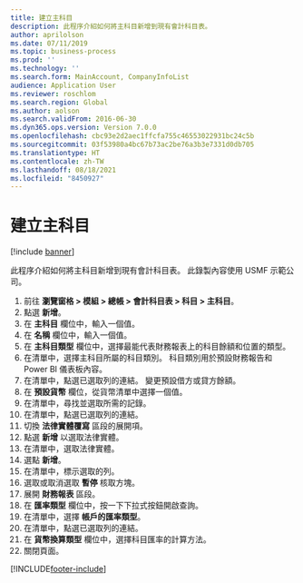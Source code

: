 ```yaml
---
title: 建立主科目
description: 此程序介紹如何將主科目新增到現有會計科目表。
author: aprilolson
ms.date: 07/11/2019
ms.topic: business-process
ms.prod: ''
ms.technology: ''
ms.search.form: MainAccount, CompanyInfoList
audience: Application User
ms.reviewer: roschlom
ms.search.region: Global
ms.author: aolson
ms.search.validFrom: 2016-06-30
ms.dyn365.ops.version: Version 7.0.0
ms.openlocfilehash: cbc93e2d2aec1ffcfa755c46553022931bc24c5b
ms.sourcegitcommit: 03f53980a4bc67b73ac2be76a3b3e7331d0db705
ms.translationtype: HT
ms.contentlocale: zh-TW
ms.lasthandoff: 08/18/2021
ms.locfileid: "8450927"
---
```

# <a name="create-a-main-account"></a>建立主科目

[!include [banner](../../includes/banner.md)]

此程序介紹如何將主科目新增到現有會計科目表。 此錄製內容使用 USMF 示範公司。  

1. 前往 **瀏覽窗格 > 模組 > 總帳 > 會計科目表 > 科目 > 主科目**。
2. 點選 **新增**。
3. 在 **主科目** 欄位中，輸入一個值。
4. 在 **名稱** 欄位中，輸入一個值。
5. 在 **主科目類型** 欄位中，選擇最能代表財務報表上的科目餘額和位置的類型。
6. 在清單中，選擇主科目所屬的科目類別。 科目類別用於預設財務報告和 Power BI 儀表板內容。  
7. 在清單中，點選已選取列的連結。 變更預設借方或貸方餘額。  
8. 在 **預設貨幣** 欄位，從貨幣清單中選擇一個值。
9. 在清單中，尋找並選取所需的記錄。
10. 在清單中，點選已選取列的連結。
11. 切換 **法律實體覆寫** 區段的展開項。
12. 點選 **新增** 以選取法律實體。
13. 在清單中，選取法律實體。
14. 選點 **新增**。
15. 在清單中，標示選取的列。
16. 選取或取消選取 **暫停** 核取方塊。
17. 展開 **財務報表** 區段。
18. 在 **匯率類型** 欄位中，按一下下拉式按鈕開啟查詢。
19. 在清單中，選擇 **帳戶的匯率類型**。
20. 在清單中，點選已選取列的連結。
21. 在 **貨幣換算類型** 欄位中，選擇科目匯率的計算方法。
22. 關閉頁面。



[!INCLUDE[footer-include](../../../includes/footer-banner.md)]
